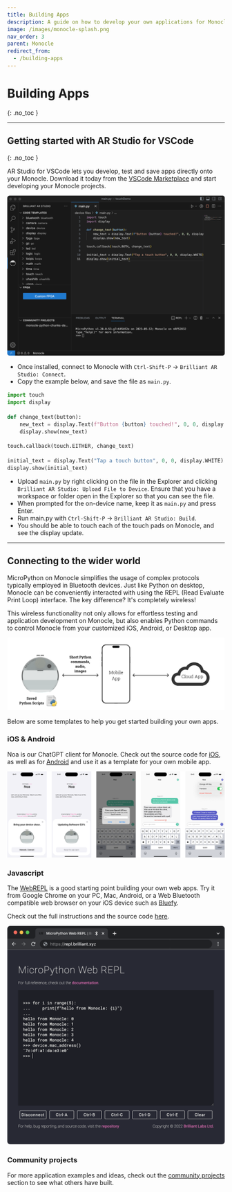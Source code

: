 ```yaml
---
title: Building Apps
description: A guide on how to develop your own applications for Monocle.
image: /images/monocle-splash.png
nav_order: 3
parent: Monocle
redirect_from:
  - /building-apps
---
```


# Building Apps
{: .no_toc }

---

## Getting started with AR Studio for VSCode
{: .no_toc }

AR Studio for VSCode lets you develop, test and save apps directly onto your Monocle. Download it today from the [VSCode Marketplace](https://marketplace.visualstudio.com/items?itemName=brilliantlabs.brilliant-ar-studio) and start developing your Monocle projects.

![Brilliant AR Studio for VSCode](/monocle/images/vs-code-extension.png)

- Once installed, connect to Monocle with `Ctrl-Shift-P` → `Brilliant AR Studio: Connect`.
- Copy the example below, and save the file as `main.py`.

```python
import touch
import display

def change_text(button):
    new_text = display.Text(f"Button {button} touched!", 0, 0, display.WHITE)
    display.show(new_text)

touch.callback(touch.EITHER, change_text)

initial_text = display.Text("Tap a touch button", 0, 0, display.WHITE)
display.show(initial_text)
```

- Upload `main.py` by right clicking on the file in the Explorer and clicking `Brilliant AR Studio: Upload File to Device`. Ensure that you have a workspace or folder open in the Explorer so that you can see the file.
- When prompted for the on-device name, keep it as `main.py` and press Enter.
- Run main.py with `Ctrl-Shift-P` → `Brilliant AR Studio: Build`.
- You should be able to touch each of the touch pads on Monocle, and see the display update.

---

## Connecting to the wider world

MicroPython on Monocle simplifies the usage of complex protocols typically employed in Bluetooth devices. Just like Python on desktop, Monocle can be conveniently interacted with using the REPL (Read Evaluate Print Loop) interface. The key difference? It's completely wireless!

This wireless functionality not only allows for effortless testing and application development on Monocle, but also enables Python commands to control Monocle from your customized iOS, Android, or Desktop app.

![Diagram of Monocle network flow](/images/monocle-network-flow.png)

Below are some templates to help you get started building your own apps.

### iOS & Android

Noa is our ChatGPT client for Monocle. Check out the source code for [iOS](https://github.com/brilliantlabsAR/noa-for-ios), as well as for [Android](https://github.com/brilliantlabsAR/noa-for-android) and use it as a template for your own mobile app.

![Brilliant Noa for iOS App](/images/noa-for-ios-screens.png)

### Javascript

The [WebREPL](https://repl.brilliant.xyz) is a good starting point building your own web apps. Try it from Google Chrome on your PC, Mac, Android, or a Web Bluetooth compatible web browser on your iOS device such as [Bluefy](https://apps.apple.com/us/app/bluefy-web-ble-browser/id1492822055).

Check out the full instructions and the source code [here](https://github.com/siliconwitchery/web-bluetooth-repl/).

![Accessing MicroPython on Monocle using the WebREPL interface](/monocle/images/micropython-web-repl.png)

### Community projects

For more application examples and ideas, check out the [community projects](/community) section to see what others have built.